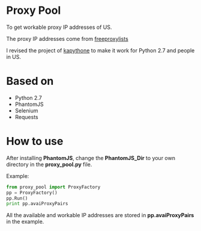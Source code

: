 # Proxy Pool
To get workable proxy IP addresses of US.

The proxy IP addresses come from [freeproxylists](http://www.freeproxylists.net/us.html)

I revised the project of [kapythone](https://github.com/kapythone/ProxyFactory) to make it work for Python 2.7 and people in US.

# Based on
* Python 2.7
* PhantomJS
* Selenium
* Requests

# How to use

After installing **PhantomJS**, change the **PhantomJS_Dir** to your own directory in the **proxy_pool.py** file.

Example:

```python
from proxy_pool import ProxyFactory
pp = ProxyFactory()
pp.Run()
print pp.avaiProxyPairs
```
All the available and workable IP addresses are stored in **pp.avaiProxyPairs** in the example.